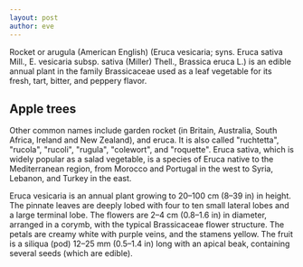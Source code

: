 ```yaml
---
layout: post
author: eve
---
```


Rocket or arugula (American English) (Eruca vesicaria; syns. Eruca sativa Mill., E. vesicaria subsp. sativa (Miller) Thell., Brassica eruca L.) is an edible annual plant in the family Brassicaceae used as a leaf vegetable for its fresh, tart, bitter, and peppery flavor.

<!--more-->

## Apple trees

Other common names include garden rocket (in Britain, Australia, South Africa, Ireland and New Zealand), and eruca. It is also called "ruchtetta", "rucola", "rucoli", "rugula", "colewort", and "roquette". Eruca sativa, which is widely popular as a salad vegetable, is a species of Eruca native to the Mediterranean region, from Morocco and Portugal in the west to Syria, Lebanon, and Turkey in the east.

Eruca vesicaria is an annual plant growing to 20–100 cm (8–39 in) in height. The pinnate leaves are deeply lobed with four to ten small lateral lobes and a large terminal lobe. The flowers are 2–4 cm (0.8–1.6 in) in diameter, arranged in a corymb, with the typical Brassicaceae flower structure. The petals are creamy white with purple veins, and the stamens yellow. The fruit is a siliqua (pod) 12–25 mm (0.5–1.4 in) long with an apical beak, containing several seeds (which are edible).
